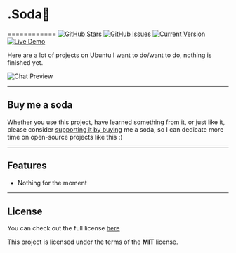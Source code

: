 # .Soda🥤
============
[![GitHub Stars](https://img.shields.io/github/stars/IgorAntun/node-chat.svg)](https://github.com/IgorAntun/node-chat/stargazers) [![GitHub Issues](https://img.shields.io/github/issues/IgorAntun/node-chat.svg)](https://github.com/IgorAntun/node-chat/issues) [![Current Version](https://img.shields.io/badge/version-0.0.1-green.svg)](https://github.com/IgorAntun/node-chat) [![Live Demo](https://img.shields.io/badge/demo-offline-green.svg)](https://igorantun.com/chat)

Here are a lot of projects on Ubuntu I want to do/want to do, nothing is finished yet.

![Chat Preview](https://cdn.freelogovectors.net/wp-content/uploads/2016/12/ubuntu_logo.png)

---
## Buy me a soda

Whether you use this project, have learned something from it, or just like it, please consider [supporting it by buying](https://github.com/Kagamiie/.atom/blob/main/LICENSE.md) me a soda, so I can dedicate more time on open-source projects like this :)


---

## Features
- Nothing for the moment
<!--
.
![User Features](http://i.imgur.com/WbF1fi2.png)

.
![Admin Features](http://i.imgur.com/xQFaadt.png)


#### There are 3 admin levels:
- **Helper:** Can delete chat messages
- **Moderator:** The above plus the ability to kick and ban users
- **Administrator:** All the above plus send global alerts and promote/demote users

---


## Setup
Clone this repo to your desktop and run `npm install` to install all the dependencies.

You might want to look into `config.json` to make change the port you want to use and set up a SSL certificate.

---

## Usage
After you clone this repo to your desktop, go to its root directory and run `npm install` to install its dependencies.

Once the dependencies are installed, you can run  `npm start` to start the application. You will then be able to access it at localhost:3000

To give yourself administrator permissions on the chat, you will have to type `/role [your-name]` in the app console.
-->
---

## License
You can check out the full license [here](https://github.com/Kagamiie/.atom/blob/main/LICENSE.md)

This project is licensed under the terms of the **MIT** license.
